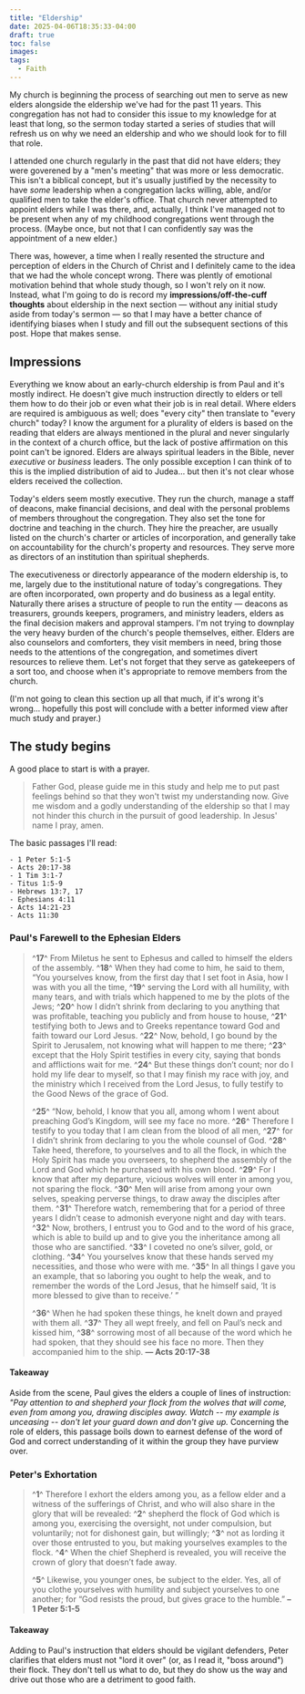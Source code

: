 ```yaml
---
title: "Eldership"
date: 2025-04-06T18:35:33-04:00
draft: true
toc: false
images:
tags:
  - Faith
---
```

My church is beginning the process of searching out men to serve as new elders alongside the eldership we've had for the past 11 years. This congregation has not had to consider this issue to my knowledge for at least that long, so the sermon today started a series of studies that will refresh us on why we need an eldership and who we should look for to fill that role.

I attended one church regularly in the past that did not have elders; they were goverened by a "men's meeting" that was more or less democratic. This isn't a biblical concept, but it's usually justified by the necessity to have _some_ leadership when a congregation lacks willing, able, and/or qualified men to take the elder's office. That church never attempted to appoint elders while I was there, and, actually, I think I've managed not to be present when any of my childhood congregations went through the process. (Maybe once, but not that I can confidently say was the appointment of a new elder.)

There was, however, a time when I really resented the structure and perception of elders in the Church of Christ and I definitely came to the idea that we had the whole concept wrong. There was plently of emotional motivation behind that whole study though, so I won't rely on it now. Instead, what I'm going to do is record my **impressions/off-the-cuff thoughts** about eldership in the next section — without any initial study aside from today's sermon — so that I may have a better chance of identifying biases when I study and fill out the subsequent sections of this post. Hope that makes sense.

## Impressions

Everything we know about an early-church eldership is from Paul and it's mostly indirect. He doesn't give much instruction directly to elders or tell them how to do their job or even what their job is in real detail. Where elders are required is ambiguous as well; does "every city" then translate to "every church" today? I know the argument for a plurality of elders is based on the reading that elders are always mentioned in the plural and never singularly in the context of a church office, but the lack of postive affirmation on this point can't be ignored. Elders are always spiritual leaders in the Bible, never _executive_ or _business_ leaders. The only possible exception I can think of to this is the implied distribution of aid to Judea... but then it's not clear whose elders received the collection.

Today's elders seem mostly executive. They run the church, manage a staff of deacons, make financial decisions, and deal with the personal problems of members throughout the congregation. They also set the tone for doctrine and teaching in the church. They hire the preacher, are usually listed on the church's charter or articles of incorporation, and generally take on accountability for the church's property and resources. They serve more as directors of an institution than spiritual shepherds.

The executiveness or directorly appearance of the modern eldership is, to me, largely due to the institutional nature of today's congregations. They are often incorporated, own property and do business as a legal entity. Naturally there arises a structure of people to run the entity — deacons as treasurers, grounds keepers, programers, and ministry leaders, elders as the final decision makers and approval stampers. I'm not trying to downplay the very heavy burden of the church's people themselves, either. Elders are also counselors and comforters, they visit members in need, bring those needs to the attentions of the congregation, and sometimes divert resources to relieve them. Let's not forget that they serve as gatekeepers of a sort too, and choose when it's appropriate to remove members from the church.

(I'm not going to clean this section up all that much, if it's wrong it's wrong... hopefully this post will conclude with a better informed view after much study and prayer.)

## The study begins

A good place to start is with a prayer.

> Father God, please guide me in this study and help me to put past feelings behind so that they won't twist my understanding now. Give me wisdom and a godly understanding of the eldership so that I may not hinder this church in the pursuit of good leadership. In Jesus' name I pray, amen.

The basic passages I'll read:

	- 1 Peter 5:1-5
	- Acts 20:17-38
	- 1 Tim 3:1-7
	- Titus 1:5-9
	- Hebrews 13:7, 17
	- Ephesians 4:11
	- Acts 14:21-23
	- Acts 11:30

### Paul's Farewell to the Ephesian Elders

>^**17**^ From Miletus he sent to Ephesus and called to himself the elders of the assembly. ^**18**^ When they had come to him, he said to them, “You yourselves know, from the first day that I set foot in Asia, how I was with you all the time, ^**19**^ serving the Lord with all humility, with many tears, and with trials which happened to me by the plots of the Jews; ^**20**^ how I didn’t shrink from declaring to you anything that was profitable, teaching you publicly and from house to house, ^**21**^ testifying both to Jews and to Greeks repentance toward God and faith toward our Lord Jesus. ^**22**^ Now, behold, I go bound by the Spirit to Jerusalem, not knowing what will happen to me there; ^**23**^ except that the Holy Spirit testifies in every city, saying that bonds and afflictions wait for me. ^**24**^ But these things don’t count; nor do I hold my life dear to myself, so that I may finish my race with joy, and the ministry which I received from the Lord Jesus, to fully testify to the Good News of the grace of God.
>
>^**25**^ “Now, behold, I know that you all, among whom I went about preaching God’s Kingdom, will see my face no more. ^**26**^ Therefore I testify to you today that I am clean from the blood of all men, ^**27**^ for I didn’t shrink from declaring to you the whole counsel of God. ^**28**^ Take heed, therefore, to yourselves and to all the flock, in which the Holy Spirit has made you overseers, to shepherd the assembly of the Lord and God which he purchased with his own blood. ^**29**^ For I know that after my departure, vicious wolves will enter in among you, not sparing the flock. ^**30**^ Men will arise from among your own selves, speaking perverse things, to draw away the disciples after them. ^**31**^ Therefore watch, remembering that for a period of three years I didn’t cease to admonish everyone night and day with tears. ^**32**^ Now, brothers, I entrust you to God and to the word of his grace, which is able to build up and to give you the inheritance among all those who are sanctified. ^**33**^ I coveted no one’s silver, gold, or clothing. ^**34**^ You yourselves know that these hands served my necessities, and those who were with me. ^**35**^ In all things I gave you an example, that so laboring you ought to help the weak, and to remember the words of the Lord Jesus, that he himself said, ‘It is more blessed to give than to receive.’ ”
>
>^**36**^ When he had spoken these things, he knelt down and prayed with them all. ^**37**^ They all wept freely, and fell on Paul’s neck and kissed him, ^**38**^ sorrowing most of all because of the word which he had spoken, that they should see his face no more. Then they accompanied him to the ship. **— Acts 20:17-38**

#### Takeaway
Aside from the scene, Paul gives the elders a couple of lines of instruction: *"Pay attention to and shepherd your flock from the wolves that will come, even from among you, drawing disciples away. Watch -- my example is unceasing -- don't let your guard down and don't give up.* Concerning the role of elders, this passage boils down to earnest defense of the word of God and correct understanding of it within the group they have purview over.

### Peter's Exhortation

> ^**1**^ Therefore I exhort the elders among you, as a fellow elder and a witness of the sufferings of Christ, and who will also share in the glory that will be revealed: ^**2**^ shepherd the flock of God which is among you, exercising the oversight, not under compulsion, but voluntarily; not for dishonest gain, but willingly; ^**3**^ not as lording it over those entrusted to you, but making yourselves examples to the flock. ^**4**^ When the chief Shepherd is revealed, you will receive the crown of glory that doesn’t fade away.
>
> ^**5**^ Likewise, you younger ones, be subject to the elder. Yes, all of you clothe yourselves with humility and subject yourselves to one another; for “God resists the proud, but gives grace to the humble.” **– 1 Peter 5:1-5**

#### Takeaway

Adding to Paul's instruction that elders should be vigilant defenders, Peter clarifies that elders must not "lord it over" (or, as I read it, "boss around") their flock. They don't tell us what to do, but they do show us the way and drive out those who are a detriment to good faith.

